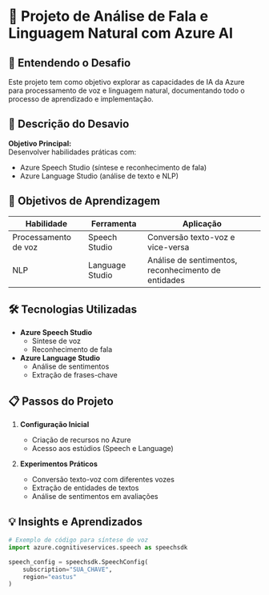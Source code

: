 # 🎤 Projeto de Análise de Fala e Linguagem Natural com Azure AI

## 🎯 Entendendo o Desafio
Este projeto tem como objetivo explorar as capacidades de IA da Azure para processamento de voz e linguagem natural, documentando todo o processo de aprendizado e implementação.

## 📝 Descrição do Desavio
**Objetivo Principal:**  
Desenvolver habilidades práticas com:
- Azure Speech Studio (síntese e reconhecimento de fala)
- Azure Language Studio (análise de texto e NLP)

## 🧠 Objetivos de Aprendizagem
| Habilidade | Ferramenta | Aplicação |
|------------|-----------|-----------|
| Processamento de voz | Speech Studio | Conversão texto-voz e vice-versa |
| NLP | Language Studio | Análise de sentimentos, reconhecimento de entidades |

## 🛠️ Tecnologias Utilizadas
- **Azure Speech Studio**
  - Síntese de voz
  - Reconhecimento de fala
- **Azure Language Studio**
  - Análise de sentimentos
  - Extração de frases-chave
    

## 📋 Passos do Projeto
1. **Configuração Inicial**
   - Criação de recursos no Azure
   - Acesso aos estúdios (Speech e Language)

2. **Experimentos Práticos**
   -  Conversão texto-voz com diferentes vozes
   -  Extração de entidades de textos
   -  Análise de sentimentos em avaliações


## 💡 Insights e Aprendizados
```python
# Exemplo de código para síntese de voz
import azure.cognitiveservices.speech as speechsdk

speech_config = speechsdk.SpeechConfig(
    subscription="SUA_CHAVE", 
    region="eastus"
)
